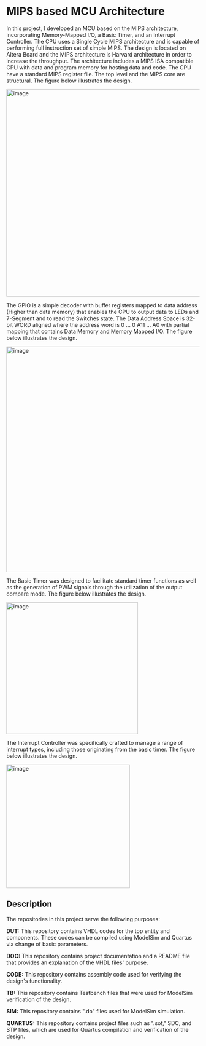 # MIPS based MCU Architecture

In this project, I developed an MCU based on the MIPS architecture, incorporating Memory-Mapped I/O, a Basic Timer, and an Interrupt Controller.
The CPU uses a Single Cycle MIPS architecture and is capable of performing full instruction set of simple MIPS.
The design is located on Altera Board and the MIPS architecture is Harvard architecture in order to increase the throughput.
The architecture includes a MIPS ISA compatible CPU with data and program memory for hosting data and code.
The CPU have a standard MIPS register file. The top level and the MIPS core are structural. 
The figure below illustrates the design.

<img width="540" alt="image" src="https://github.com/Michaelkedik/MIPS-based-MCU-Architecture/assets/136968696/837e8cb1-fff2-49c5-8f2c-a32a4f1bea7e">


The GPIO is a simple decoder with buffer registers mapped to data address (Higher than data memory) that enables the CPU to output data to LEDs and 7-Segment and to read the Switches state.
The Data Address Space is 32-bit WORD aligned where the address word is 0 ... 0 A11 ... A0 with partial mapping that contains Data Memory and Memory Mapped I/O.
The figure below illustrates the design.

<img width="587" alt="image" src="https://github.com/Michaelkedik/MIPS-based-MCU-Architecture/assets/136968696/3083c61a-39bc-4e72-8d52-b9b1ad8c3064">


The Basic Timer was designed to facilitate standard timer functions as well as the generation of PWM signals through the utilization of the output compare mode.
The figure below illustrates the design.

<img width="343" alt="image" src="https://github.com/Michaelkedik/MIPS-based-MCU-Architecture/assets/136968696/88cd7c88-506c-472c-922c-26f82ac0792b">


The Interrupt Controller was specifically crafted to manage a range of interrupt types, including those originating from the basic timer.
The figure below illustrates the design.

<img width="322" alt="image" src="https://github.com/Michaelkedik/MIPS-based-MCU-Architecture/assets/136968696/65eac7dd-d102-43a5-a889-0fec9067a02e">



## Description


The repositories in this project serve the following purposes:

**DUT:** This repository contains VHDL codes for the top entity and components. These codes can be compiled using ModelSim and Quartus via change of basic parameters.

**DOC:** This repository contains project documentation and a README file that provides an explanation of the VHDL files' purpose.

**CODE:** This repository contains assembly code used for verifying the design's functionality.

**TB:** This repository contains Testbench files that were used for ModelSim verification of the design.

**SIM:** This repository contains ".do" files used for ModelSim simulation.

**QUARTUS:** This repository contains project files such as ".sof," SDC, and STP files, which are used for Quartus compilation and verification of the design.
